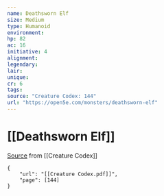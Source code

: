 ```yaml
---
name: Deathsworn Elf
size: Medium
type: Humanoid
environment: 
hp: 82
ac: 16
initiative: 4
alignment: 
legendary: 
lair: 
unique: 
cr: 6
tags: 
source: "Creature Codex: 144"
url: "https://open5e.com/monsters/deathsworn-elf"
---
```

# [[Deathsworn Elf]]

[Source](zotero://open-pdf/library/items/NTNKJRHG?page=144) from [[Creature Codex]]

```pdf
{
	"url": "[[Creature Codex.pdf]]",
	"page": [144]
}
```

